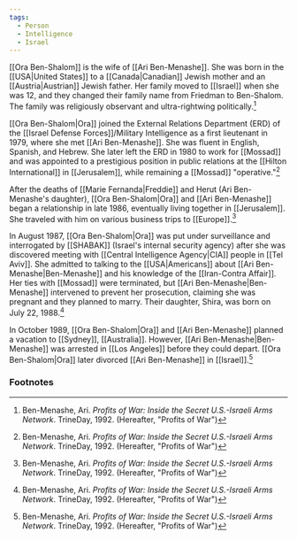 ```yaml
---
tags:
  - Person
  - Intelligence
  - Israel
---
```

[[Ora Ben-Shalom]] is the wife of [[Ari Ben-Menashe]]. She was born in the [[USA|United States]] to a [[Canada|Canadian]] Jewish mother and an [[Austria|Austrian]] Jewish father. Her family moved to [[Israel]] when she was 12, and they changed their family name from Friedman to Ben-Shalom. The family was religiously observant and ultra-rightwing politically.[^1]

[[Ora Ben-Shalom|Ora]] joined the External Relations Department (ERD) of the [[Israel Defense Forces]]/Military Intelligence as a first lieutenant in 1979, where she met [[Ari Ben-Menashe]]. She was fluent in English, Spanish, and Hebrew. She later left the ERD in 1980 to work for [[Mossad]] and was appointed to a prestigious position in public relations at the [[Hilton International]] in [[Jerusalem]], while remaining a [[Mossad]] "operative."[^1]

After the deaths of [[Marie Fernanda|Freddie]] and Herut (Ari Ben-Menashe's daughter), [[Ora Ben-Shalom|Ora]] and [[Ari Ben-Menashe]] began a relationship in late 1986, eventually living together in [[Jerusalem]]. She traveled with him on various business trips to [[Europe]].[^1]

In August 1987, [[Ora Ben-Shalom|Ora]] was put under surveillance and interrogated by [[SHABAK]] (Israel's internal security agency) after she was discovered meeting with [[Central Intelligence Agency|CIA]] people in [[Tel Aviv]]. She admitted to talking to the [[USA|Americans]] about [[Ari Ben-Menashe|Ben-Menashe]] and his knowledge of the [[Iran-Contra Affair]]. Her ties with [[Mossad]] were terminated, but [[Ari Ben-Menashe|Ben-Menashe]] intervened to prevent her prosecution, claiming she was pregnant and they planned to marry. Their daughter, Shira, was born on July 22, 1988.[^1]

In October 1989, [[Ora Ben-Shalom|Ora]] and [[Ari Ben-Menashe]] planned a vacation to [[Sydney]], [[Australia]]. However, [[Ari Ben-Menashe|Ben-Menashe]] was arrested in [[Los Angeles]] before they could depart. [[Ora Ben-Shalom|Ora]] later divorced [[Ari Ben-Menashe]] in [[Israel]].[^1]

### Footnotes
[^1]: Ben-Menashe, Ari. *Profits of War: Inside the Secret U.S.-Israeli Arms Network*. TrineDay, 1992. (Hereafter, "Profits of War")
